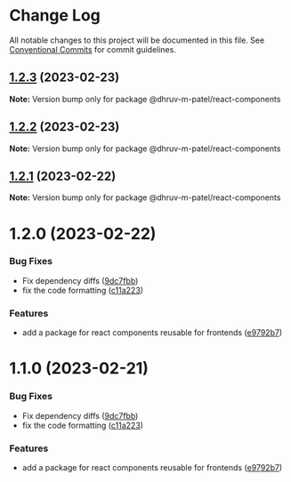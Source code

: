 # Change Log

All notable changes to this project will be documented in this file.
See [Conventional Commits](https://conventionalcommits.org) for commit guidelines.

## [1.2.3](https://github.com/dhruv-m-patel/node-react-monorepo/compare/@dhruv-m-patel/react-components@1.2.2...@dhruv-m-patel/react-components@1.2.3) (2023-02-23)

**Note:** Version bump only for package @dhruv-m-patel/react-components

## [1.2.2](https://github.com/dhruv-m-patel/node-react-monorepo/compare/@dhruv-m-patel/react-components@1.2.1...@dhruv-m-patel/react-components@1.2.2) (2023-02-23)

**Note:** Version bump only for package @dhruv-m-patel/react-components

## [1.2.1](https://github.com/dhruv-m-patel/node-react-monorepo/compare/@dhruv-m-patel/react-components@1.2.0...@dhruv-m-patel/react-components@1.2.1) (2023-02-22)

**Note:** Version bump only for package @dhruv-m-patel/react-components

# 1.2.0 (2023-02-22)

### Bug Fixes

- Fix dependency diffs ([9dc7fbb](https://github.com/dhruv-m-patel/node-react-monorepo/commit/9dc7fbb59532590da154c9bb136de19716100aba))
- fix the code formatting ([c11a223](https://github.com/dhruv-m-patel/node-react-monorepo/commit/c11a223ae9225685ae5c8814e55c6d12fb013283))

### Features

- add a package for react components reusable for frontends ([e9792b7](https://github.com/dhruv-m-patel/node-react-monorepo/commit/e9792b78e0a915d1043a03e232a58b0b90badeea))

# 1.1.0 (2023-02-21)

### Bug Fixes

- Fix dependency diffs ([9dc7fbb](https://github.com/dhruv-m-patel/node-react-monorepo/commit/9dc7fbb59532590da154c9bb136de19716100aba))
- fix the code formatting ([c11a223](https://github.com/dhruv-m-patel/node-react-monorepo/commit/c11a223ae9225685ae5c8814e55c6d12fb013283))

### Features

- add a package for react components reusable for frontends ([e9792b7](https://github.com/dhruv-m-patel/node-react-monorepo/commit/e9792b78e0a915d1043a03e232a58b0b90badeea))
